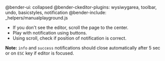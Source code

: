 @bender-ui: collapsed
@bender-ckeditor-plugins: wysiwygarea, toolbar, undo, basicstyles, notification
@bender-include: _helpers/manualplayground.js

* If you don't see the editor, scroll the page to the center.
* Play with notification using buttons.
* Using scroll, check if position of notification is correct.

**Note:** `info` and `success` notifications should close automatically after 5 sec or on `ESC` key if editor is focused.